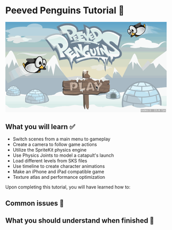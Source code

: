 # Peeved Penguins Tutorial :penguin:

![Gameplay Gif](./Screenshots/GamePlay.gif)

## What you will learn :white_check_mark:
- Switch scenes from a main menu to gameplay
- Create a camera to follow game actions
- Utilize the SpriteKit physics engine
- Use Physics Joints to model a catapult's launch
- Load different levels from SKS files
- Use timeline to create character animations
- Make an iPhone and iPad compatible game
- Texture atlas and performance optimization

Upon completing this tutorial, you will have learned how to:

## Common issues :bug:

## What you should understand when finished :checkered_flag:
